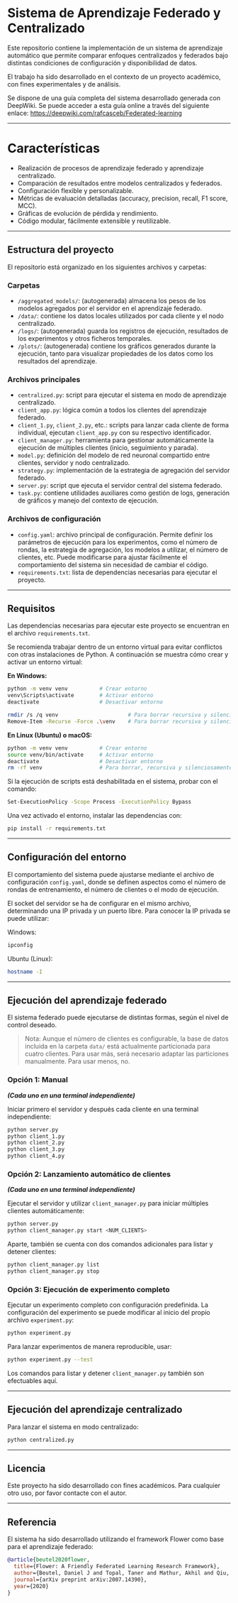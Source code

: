 # Sistema de Aprendizaje Federado y Centralizado

Este repositorio contiene la implementación de un sistema de aprendizaje automático que permite comparar enfoques centralizados y federados bajo distintas condiciones de configuración y disponibilidad de datos.

El trabajo ha sido desarrollado en el contexto de un proyecto académico, con fines experimentales y de análisis.

Se dispone de una guía completa del sistema desarrollado generada con DeepWiki. Se puede acceder a esta guía online a través del siguiente enlace: https://deepwiki.com/rafcasceb/Federated-learning

---

# Características
* Realización de procesos de aprendizaje federado y aprendizaje centralizado.
* Comparación de resultados entre modelos centralizados y federados.
* Configuración flexible y personalizable.
* Métricas de evaluación detalladas (accuracy, precision, recall, F1 score, MCC).
* Gráficas de evolución de pérdida y rendimiento.
* Código modular, fácilmente extensible y reutilizable.

---

## Estructura del proyecto

El repositorio está organizado en los siguientes archivos y carpetas:

### Carpetas
* `/aggregated_models/`: (autogenerada) almacena los pesos de los modelos agregados por el servidor en el aprendizaje federado.
* `/data/`: contiene los datos locales utilizados por cada cliente y el nodo centralizado.
* `/logs/`: (autogenerada) guarda los registros de ejecución, resultados de los experimentos y otros ficheros temporales.
* `/plots/`: (autogenerada) contiene los gráficos generados durante la ejecución, tanto para visualizar propiedades de los datos como los resultados del aprendizaje.

### Archivos principales
* `centralized.py`: script para ejecutar el sistema en modo de aprendizaje centralizado.
* `client_app.py`: lógica común a todos los clientes del aprendizaje federado.
* `client_1.py`, `client_2.py`, etc.: scripts para lanzar cada cliente de forma individual, ejecutan `client_app.py` con su respectivo identificador.
* `client_manager.py`: herramienta para gestionar automáticamente la ejecución de múltiples clientes (inicio, seguimiento y parada).
* `model.py`: definición del modelo de red neuronal compartido entre clientes, servidor y nodo centralizado.
* `strategy.py`: implementación de la estrategia de agregación del servidor federado.
* `server.py`: script que ejecuta el servidor central del sistema federado.
* `task.py`: contiene utilidades auxiliares como gestión de logs, generación de gráficos y manejo del contexto de ejecución.

### Archivos de configuración
* `config.yaml`: archivo principal de configuración. Permite definir los parámetros de ejecución para los experimentos, como el número de rondas, la estrategia de agregación, los modelos a utilizar, el número de clientes, etc. Puede modificarse para ajustar fácilmente el comportamiento del sistema sin necesidad de cambiar el código.
* `requirements.txt`: lista de dependencias necesarias para ejecutar el proyecto.

---

## Requisitos

Las dependencias necesarias para ejecutar este proyecto se encuentran en el archivo `requirements.txt`.

Se recomienda trabajar dentro de un entorno virtual para evitar conflictos con otras instalaciones de Python. A continuación se muestra cómo crear y activar un entorno virtual:

**En Windows:**

```bash
python -m venv venv          # Crear entorno
venv\Scripts\activate        # Activar entorno
deactivate                   # Desactivar entorno

rmdir /s /q venv                      # Para borrar recursiva y silenciosamente en CMD
Remove-Item -Recurse -Force .\venv    # Para borrar recursiva y silenciosamente en Powershell
```

**En Linux (Ubuntu) o macOS:**

```bash
python -m venv venv          # Crear entorno
source venv/bin/activate     # Activar entorno
deactivate                   # Desactivar entorno
rm -rf venv                  # Para borrar, recursiva y silenciosamente
```

Si la ejecución de scripts está deshabilitada en el sistema, probar con el comando:
```bash
Set-ExecutionPolicy -Scope Process -ExecutionPolicy Bypass
```

Una vez activado el entorno, instalar las dependencias con:

```bash
pip install -r requirements.txt
```

---

## Configuración del entorno

El comportamiento del sistema puede ajustarse mediante el archivo de configuración `config.yaml`, donde se definen aspectos como el número de rondas de entrenamiento, el número de clientes o el modo de ejecución.

El socket del servidor se ha de configurar en el mismo archivo, determinando una IP privada y un puerto libre. Para conocer la IP privada se puede utilizar:

Windows:
```bash
ipconfig
```

Ubuntu (Linux):
```bash
hostname -I
```


---

## Ejecución del aprendizaje federado

El sistema federado puede ejecutarse de distintas formas, según el nivel de control deseado.

> Nota: Aunque el número de clientes es configurable, la base de datos incluida en la carpeta `data/` está actualmente particionada para cuatro clientes. Para usar más, será necesario adaptar las particiones manualmente. Para usar menos, no.


### Opción 1: Manual
**_(Cada uno en una terminal independiente)_**

Iniciar primero el servidor y después cada cliente en una terminal independiente:

```bash
python server.py
python client_1.py
python client_2.py
python client_3.py
python client_4.py
```

### Opción 2: Lanzamiento automático de clientes
**_(Cada uno en una terminal independiente)_**

Ejecutar el servidor y utilizar `client_manager.py` para iniciar múltiples clientes automáticamente:

```bash
python server.py
python client_manager.py start <NUM_CLIENTS>
```

Aparte, también se cuenta con dos comandos adicionales para listar y detener clientes:
```bash
python client_manager.py list 
python client_manager.py stop 
```

### Opción 3: Ejecución de experimento completo

Ejecutar un experimento completo con configuración predefinida. La configuración del experimento se puede modificar al inicio del propio archivo `experiment.py`:

```bash
python experiment.py
```

Para lanzar experimentos de manera reproducible, usar:

```bash
python experiment.py --test
```

Los comandos para listar y detener `client_manager.py` también son efectuables aquí.


---

## Ejecución del aprendizaje centralizado

Para lanzar el sistema en modo centralizado:

```bash
python centralized.py
```

---

## Licencia

Este proyecto ha sido desarrollado con fines académicos. Para cualquier otro uso, por favor contacte con el autor.

---

## Referencia

El sistema ha sido desarrollado utilizando el framework Flower como base para el aprendizaje federado:

```bibtex
@article{beutel2020flower,
  title={Flower: A Friendly Federated Learning Research Framework},
  author={Beutel, Daniel J and Topal, Taner and Mathur, Akhil and Qiu, Xinchi and Fernandez-Marques, Javier and Gao, Yan and Sani, Lorenzo and Kwing, Hei Li and Parcollet, Titouan and Gusmão, Pedro PB de and Lane, Nicholas D},
  journal={arXiv preprint arXiv:2007.14390},
  year={2020}
}
```